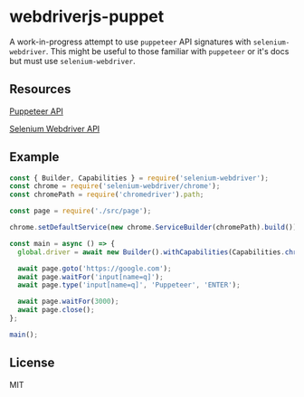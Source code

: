 # webdriverjs-puppet

A work-in-progress attempt to use `puppeteer` API signatures with `selenium-webdriver`.
This might be useful to those familiar with `puppeteer` or it's docs but must use `selenium-webdriver`.

## Resources

[Puppeteer API](https://github.com/GoogleChrome/puppeteer/blob/v1.16.0/docs/api.md)

[Selenium Webdriver API](https://seleniumhq.github.io/selenium/docs/api/javascript/module/selenium-webdriver/)

## Example

```javascript
const { Builder, Capabilities } = require('selenium-webdriver');
const chrome = require('selenium-webdriver/chrome');
const chromePath = require('chromedriver').path;

const page = require('./src/page');

chrome.setDefaultService(new chrome.ServiceBuilder(chromePath).build());

const main = async () => {
  global.driver = await new Builder().withCapabilities(Capabilities.chrome()).build();

  await page.goto('https://google.com');
  await page.waitFor('input[name=q]');
  await page.type('input[name=q]', 'Puppeteer', 'ENTER');

  await page.waitFor(3000);
  await page.close();
};

main();
```

## License

MIT